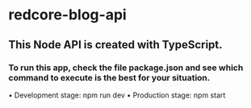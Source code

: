 # redcore-blog-api
## This Node API is created with TypeScript.
### To run this app, check the file package.json and see which command to execute is the best for your situation.

• Development stage: npm run dev
• Production stage: npm start
